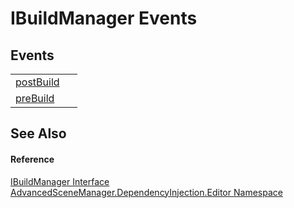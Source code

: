 # IBuildManager Events




## Events
<table>
<tr>
<td><a href="E_AdvancedSceneManager_DependencyInjection_Editor_IBuildManager_postBuild.md">postBuild</a></td>
<td> </td></tr>
<tr>
<td><a href="E_AdvancedSceneManager_DependencyInjection_Editor_IBuildManager_preBuild.md">preBuild</a></td>
<td> </td></tr>
</table>

## See Also


#### Reference
<a href="T_AdvancedSceneManager_DependencyInjection_Editor_IBuildManager.md">IBuildManager Interface</a>  
<a href="N_AdvancedSceneManager_DependencyInjection_Editor.md">AdvancedSceneManager.DependencyInjection.Editor Namespace</a>  
